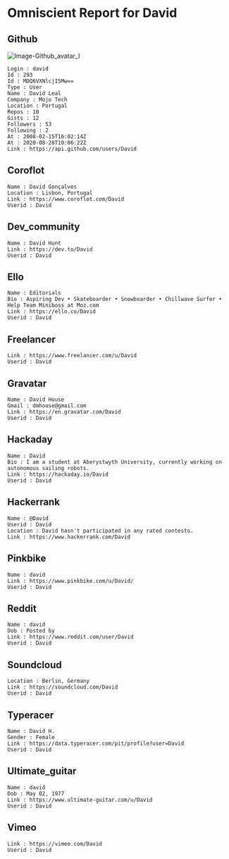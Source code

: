 # Omniscient Report for David 			
## Github
![Image-Github_avatar_l](assets.md/Github_avatar_l)
```
Login : david
Id : 293
Id : MDQ6VXNlcjI5Mw==
Type : User
Name : David Leal
Company : Mojo Tech
Location : Portugal
Repos : 10
Gists : 12
Followers : 53
Following : 2
At : 2008-02-15T16:02:14Z
At : 2020-08-28T10:06:22Z
Link : https://api.github.com/users/David

```

## Coroflot
```
Name : David Gonçalves
Location : Lisbon, Portugal
Link : https://www.coroflot.com/David
Userid : David

```

## Dev_community
```
Name : David Hunt
Link : https://dev.to/David
Userid : David

```

## Ello
```
Name : Editorials
Bio : Aspiring Dev • Skateboarder • Snowboarder • Chillwave Surfer • Help Team Miniboss at Moz.com
Link : https://ello.co/David
Userid : David

```

## Freelancer
```
Link : https://www.freelancer.com/u/David
Userid : David

```

## Gravatar
```
Name : David House
Gmail : dmhouse@gmail.com
Link : https://en.gravatar.com/David
Userid : David

```

## Hackaday
```
Name : David
Bio : I am a student at Aberystwyth University, currently working on autonomous sailing robots.
Link : https://hackaday.io/David
Userid : David

```

## Hackerrank
```
Name : @David
Userid : David
Location : David hasn't participated in any rated contests.
Link : https://www.hackerrank.com/David

```

## Pinkbike
```
Name : david
Link : https://www.pinkbike.com/u/David/
Userid : David

```

## Reddit
```
Name : david
Dob : Posted by
Link : https://www.reddit.com/user/David
Userid : David

```

## Soundcloud
```
Location : Berlin, Germany
Link : https://soundcloud.com/David
Userid : David

```

## Typeracer
```
Name : David H.
Gender : Female
Link : https://data.typeracer.com/pit/profile?user=David
Userid : David

```

## Ultimate_guitar
```
Name : david
Dob : May 02, 1977
Link : https://www.ultimate-guitar.com/u/David
Userid : David

```

## Vimeo
```
Link : https://vimeo.com/David
Userid : David

```


